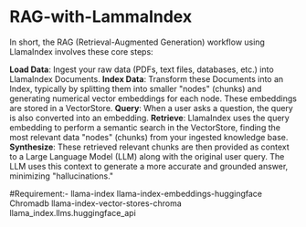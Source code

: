 # RAG-with-LammaIndex


In short, the RAG (Retrieval-Augmented Generation) workflow using LlamaIndex involves these core steps:

**Load Data**: Ingest your raw data (PDFs, text files, databases, etc.) into LlamaIndex Documents.
**Index Data**: Transform these Documents into an Index, typically by splitting them into smaller "nodes" (chunks) and generating numerical vector embeddings for each node. These embeddings are stored in a VectorStore.
**Query**: When a user asks a question, the query is also converted into an embedding.
**Retrieve**: LlamaIndex uses the query embedding to perform a semantic search in the VectorStore, finding the most relevant data "nodes" (chunks) from your ingested knowledge base.
**Synthesize**: These retrieved relevant chunks are then provided as context to a Large Language Model (LLM) along with the original user query. The LLM uses this context to generate a more accurate and grounded answer, minimizing "hallucinations."


#Requirement:-
llama-index
llama-index-embeddings-huggingface
Chromadb
llama-index-vector-stores-chroma
llama_index.llms.huggingface_api
